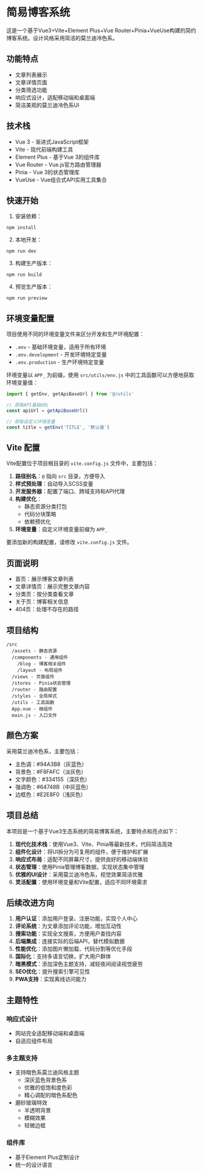 # 简易博客系统

这是一个基于Vue3+Vite+Element Plus+Vue Router+Pinia+VueUse构建的简约博客系统。设计风格采用简洁的莫兰迪冷色系。

## 功能特点

- 文章列表展示
- 文章详情页面
- 分类筛选功能
- 响应式设计，适配移动端和桌面端
- 简洁美观的莫兰迪冷色系UI

## 技术栈

- Vue 3 - 渐进式JavaScript框架
- Vite - 现代前端构建工具
- Element Plus - 基于Vue 3的组件库
- Vue Router - Vue.js官方路由管理器
- Pinia - Vue 3的状态管理库
- VueUse - Vue组合式API实用工具集合

## 快速开始

1. 安装依赖：
```
npm install
```

2. 本地开发：
```
npm run dev
```

3. 构建生产版本：
```
npm run build
```

4. 预览生产版本：
```
npm run preview
```

## 环境变量配置

项目使用不同的环境变量文件来区分开发和生产环境配置：

- `.env` - 基础环境变量，适用于所有环境
- `.env.development` - 开发环境特定变量
- `.env.production` - 生产环境特定变量

环境变量以 `APP_` 为前缀，使用 `src/utils/env.js` 中的工具函数可以方便地获取环境变量值：

```js
import { getEnv, getApiBaseUrl } from '@/utils'

// 获取API基础URL
const apiUrl = getApiBaseUrl()

// 获取自定义环境变量
const title = getEnv('TITLE', '默认值')
```

## Vite 配置

Vite配置位于项目根目录的 `vite.config.js` 文件中，主要包括：

1. **路径别名**：`@` 指向 `src` 目录，方便导入
2. **样式预处理**：自动导入SCSS变量
3. **开发服务器**：配置了端口、跨域支持和API代理
4. **构建优化**：
   - 静态资源分类打包
   - 代码分块策略
   - 依赖预优化
5. **环境变量**：自定义环境变量前缀为 `APP_`

要添加新的构建配置，请修改 `vite.config.js` 文件。

## 页面说明

- 首页：展示博客文章列表
- 文章详情页：展示完整文章内容
- 分类页：按分类查看文章
- 关于页：博客相关信息
- 404页：处理不存在的路径

## 项目结构

```
/src
  /assets - 静态资源
  /components - 通用组件
    /blog - 博客相关组件
    /layout - 布局组件
  /views - 页面组件
  /stores - Pinia状态管理
  /router - 路由配置
  /styles - 全局样式
  /utils - 工具函数
  App.vue - 根组件
  main.js - 入口文件
```

## 颜色方案

采用莫兰迪冷色系，主要包括：
- 主色调：#94A3B8（灰蓝色）
- 背景色：#F8FAFC（淡灰色）
- 文字颜色：#334155（深灰色）
- 强调色：#64748B（中灰蓝色）
- 边框色：#E2E8F0（浅灰色）

## 项目总结

本项目是一个基于Vue3生态系统的简易博客系统，主要特点和亮点如下：

1. **现代化技术栈**：使用Vue3、Vite、Pinia等最新技术，代码简洁高效
2. **组件化设计**：将UI拆分为可复用的组件，便于维护和扩展
3. **响应式布局**：适配不同屏幕尺寸，提供良好的移动端体验
4. **状态管理**：使用Pinia管理博客数据，实现状态集中管理
5. **优雅的UI设计**：采用莫兰迪冷色系，视觉效果简洁优雅
6. **灵活配置**：使用环境变量和Vite配置，适应不同环境需求

## 后续改进方向

1. **用户认证**：添加用户登录、注册功能，实现个人中心
2. **评论系统**：为文章添加评论功能，增加互动性
3. **搜索功能**：实现全文搜索，方便用户查找内容
4. **后端集成**：连接实际的后端API，替代模拟数据
5. **性能优化**：添加图片懒加载、代码分割等优化手段
6. **国际化**：支持多语言切换，扩大用户群体
7. **暗黑模式**：添加深色主题支持，减轻夜间阅读视觉疲劳
8. **SEO优化**：提升搜索引擎可见性
9. **PWA支持**：实现离线访问能力

## 主题特性

### 响应式设计
- 网站完全适配移动端和桌面端
- 自适应组件布局

### 多主题支持
- 支持暗色系莫兰迪风格主题
  - 深灰蓝色背景色系
  - 优雅的低饱和度色彩
  - 精心调配的暗色系配色
- 磨砂玻璃特效
  - 半透明背景
  - 模糊效果
  - 轻微边框

### 组件库
- 基于Element Plus定制设计
- 统一的设计语言